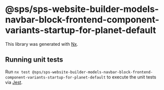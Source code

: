 # @sps/sps-website-builder-models-navbar-block-frontend-component-variants-startup-for-planet-default

This library was generated with [Nx](https://nx.dev).

## Running unit tests

Run `nx test @sps/sps-website-builder-models-navbar-block-frontend-component-variants-startup-for-planet-default` to execute the unit tests via [Jest](https://jestjs.io).
